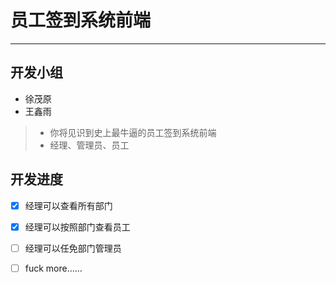 # 员工签到系统前端

------
## 开发小组
* 徐茂原
* 王鑫雨

> * 你将见识到史上最牛逼的员工签到系统前端
> * 经理、管理员、员工


## 开发进度
- [x] 经理可以查看所有部门
- [x] 经理可以按照部门查看员工
- [ ] 经理可以任免部门管理员
- [ ] fuck more……

